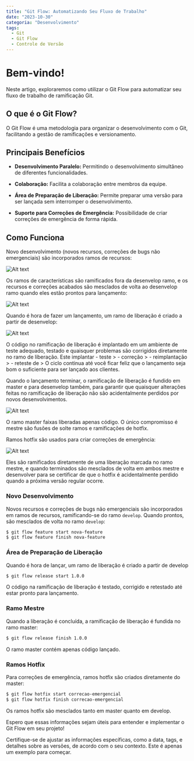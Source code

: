 ```yaml
---
title: "Git Flow: Automatizando Seu Fluxo de Trabalho"
date: "2023-10-30"
categoria: "Desenvolvimento"
tags:
  - Git
  - Git Flow
  - Controle de Versão
---
```


# Bem-vindo!

Neste artigo, exploraremos como utilizar o Git Flow para automatizar seu fluxo de trabalho de ramificação Git.

## O que é o Git Flow?

O Git Flow é uma metodologia para organizar o desenvolvimento com o Git, facilitando a gestão de ramificações e versionamento.

## Principais Benefícios

- **Desenvolvimento Paralelo:** Permitindo o desenvolvimento simultâneo de diferentes funcionalidades.
  
- **Colaboração:** Facilita a colaboração entre membros da equipe.

- **Área de Preparação de Liberação:** Permite preparar uma versão para ser lançada sem interromper o desenvolvimento.

- **Suporte para Correções de Emergência:** Possibilidade de criar correções de emergência de forma rápida.

## Como Funciona

Novo desenvolvimento (novos recursos, correções de bugs não emergenciais) são incorporados ramos de recursos:

![Alt text](image.png)

Os ramos de características são ramificados fora da desenvelop ramo, e os recursos e correções acabados são mesclados de volta ao desenvelop ramo quando eles estão prontos para lançamento:

![Alt text](image-1.png)

Quando é hora de fazer um lançamento, um ramo de liberação é criado a partir de desenvelop:

![Alt text](image-2.png)

O código no ramificação de liberação é implantado em um ambiente de teste adequado, testado e quaisquer problemas são corrigidos diretamente no ramo de liberação. Este implantar - teste > - correção > - reimplantação > - reteste de > O ciclo continua até você ficar feliz que o lançamento seja bom o suficiente para ser lançado aos clientes.

Quando o lançamento terminar, o ramificação de liberação é fundido em master e para desenvelop também, para garantir que quaisquer alterações feitas no ramificação de liberação não são acidentalmente perdidos por novos desenvolvimentos.

![Alt text](image-3.png)

O ramo master faixas liberadas apenas código. O único compromisso é mestre são fusões de solte ramos e ramificações de hotfix.

Ramos hotfix são usados para criar correções de emergência:

![Alt text](image-4.png)

Eles são ramificados diretamente de uma liberação marcada no ramo mestre, e quando terminados são mesclados de volta em ambos mestre e desenvolver para se certificar de que o hotfix é acidentalmente perdido quando a próxima versão regular ocorre.

### Novo Desenvolvimento

Novos recursos e correções de bugs não emergenciais são incorporados em ramos de recursos, ramificando-se do ramo `develop`. Quando prontos, são mesclados de volta no ramo `develop`:

```bash
$ git flow feature start nova-feature
$ git flow feature finish nova-feature
```

### Área de Preparação de Liberação

Quando é hora de lançar, um ramo de liberação é criado a partir de develop

```bash
$ git flow release start 1.0.0
```
O código na ramificação de liberação é testado, corrigido e retestado até estar pronto para lançamento.

### Ramo Mestre

Quando a liberação é concluída, a ramificação de liberação é fundida no ramo master:

```bash
$ git flow release finish 1.0.0
```

O ramo master contém apenas código lançado.

### Ramos Hotfix

Para correções de emergência, ramos hotfix são criados diretamente do master:


```bash
$ git flow hotfix start correcao-emergencial
$ git flow hotfix finish correcao-emergencial
```

Os ramos hotfix são mesclados tanto em master quanto em develop.

Espero que essas informações sejam úteis para entender e implementar o Git Flow em seu projeto!


Certifique-se de ajustar as informações específicas, como a data, tags, e detalhes sobre as versões, de acordo com o seu contexto. Este é apenas um exemplo para começar.
